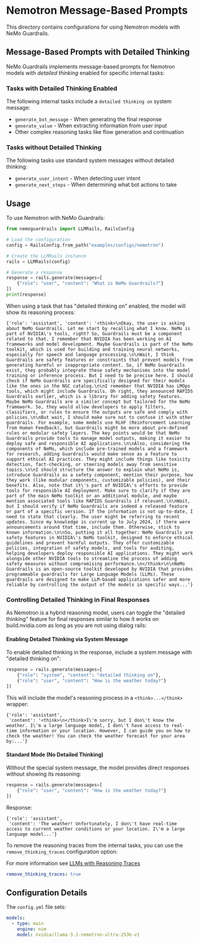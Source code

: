 # Nemotron Message-Based Prompts

This directory contains configurations for using Nemotron models with NeMo Guardrails.

## Message-Based Prompts with Detailed Thinking

NeMo Guardrails implements message-based prompts for Nemotron models with _detailed thinking_ enabled for specific internal tasks:

### Tasks with Detailed Thinking Enabled

The following internal tasks include a `detailed thinking on` system message:

- `generate_bot_message` - When generating the final response
- `generate_value` - When extracting information from user input
- Other complex reasoning tasks like flow generation and continuation

### Tasks without Detailed Thinking

The following tasks use standard system messages without detailed thinking:

- `generate_user_intent` - When detecting user intent
- `generate_next_steps` - When determining what bot actions to take

## Usage

To use Nemotron with NeMo Guardrails:

```python
from nemoguardrails import LLMRails, RailsConfig

# Load the configuration
config = RailsConfig.from_path("examples/configs/nemotron")

# Create the LLMRails instance
rails = LLMRails(config)

# Generate a response
response = rails.generate(messages=[
    {"role": "user", "content": "What is NeMo Guardrails?"}
])
print(response)
```

When using a task that has "detailed thinking on" enabled, the model will show its reasoning process:

```
{'role': 'assistant', 'content': '<think>\nOkay, the user is asking about NeMo Guardrails. Let me start by recalling what I know. NeMo is part of NVIDIA\'s tools, right? So, Guardrails must be a component related to that. I remember that NVIDIA has been working on AI frameworks and model development. Maybe Guardrails is part of the NeMo toolkit, which is used for building and training neural networks, especially for speech and language processing.\n\nWait, I think Guardrails are safety features or constraints that prevent models from generating harmful or inappropriate content. So, if NeMo Guardrails exist, they probably integrate these safety mechanisms into the model training or inference process. But I need to be precise here. I should check if NeMo Guardrails are specifically designed for their models like the ones in the NGC catalog.\n\nI remember that NVIDIA has LMOps tools, which might include Guardrails. Oh right, they announced RAPIDS Guardrails earlier, which is a library for adding safety features. Maybe NeMo Guardrails are a similar concept but tailored for the NeMo framework. So, they would allow developers to apply filters, classifiers, or rules to ensure the outputs are safe and comply with policies.\n\nBut wait, I should make sure not to confuse it with other guardrails. For example, some models use RLHF (Reinforcement Learning from Human Feedback), but Guardrails might be more about pre-defined rules or modular safety layers. The key points would be that NeMo Guardrails provide tools to manage model outputs, making it easier to deploy safe and responsible AI applications.\n\nAlso, considering the components of NeMo, which include pre-trained models and a framework for research, adding Guardrails would make sense as a feature to support ethical AI practices. They might include things like toxicity detection, fact-checking, or steering models away from sensitive topics.\n\nI should structure the answer to explain what NeMo is, introduce Guardrails as a safety component, mention their purpose, how they work (like modular components, customizable policies), and their benefits. Also, note that it\'s part of NVIDIA\'s efforts to provide tools for responsible AI deployment. Make sure to clarify if they are part of the main NeMo toolkit or an additional module, and maybe mention associated tools like RAPIDS Guardrails if relevant.\n\nWait, but I should verify if NeMo Guardrails are indeed a released feature or part of a specific version. If the information is not up-to-date, I need to state that clearly. The user might be referring to recent updates. Since my knowledge is current up to July 2024, if there were announcements around that time, include them. Otherwise, stick to known information.\n\nSo, putting it all together: NeMo Guardrails are safety features in NVIDIA\'s NeMo toolkit, designed to enforce ethical guidelines and prevent harmful outputs. They offer customizable policies, integration of safety models, and tools for auditing, helping developers deploy responsible AI applications. They might work alongside other NVIDIA tools to streamline the process of adding safety measures without compromising performance.\n</think>\n\nNeMo Guardrails is an open-source toolkit developed by NVIDIA that provides programmable guardrails for Large Language Models (LLMs). These guardrails are designed to make LLM-based applications safer and more reliable by controlling the output of the models in specific ways...'}
```

### Controlling Detailed Thinking in Final Responses

As Nemotron is a hybrid reasoning model, users can toggle the "detailed thinking" feature for final responses similar to how it works on build.nvidia.com as long as you are not using dialog rails:

#### Enabling Detailed Thinking via System Message

To enable detailed thinking in the response, include a system message with "detailed thinking on":

```python
response = rails.generate(messages=[
    {"role": "system", "content": "detailed thinking on"},
    {"role": "user", "content": "How is the weather today?"}
])
```

This will include the model's reasoning process in a `<think>...</think>` wrapper:

```
{'role': 'assistant',
 'content': '<think>\n</think>I\'m sorry, but I don\'t know the weather. I\'m a large language model, I don\'t have access to real-time information or your location. However, I can guide you on how to check the weather! You can check the weather forecast for your area by:...'}
```

#### Standard Mode (No Detailed Thinking)

Without the special system message, the model provides direct responses without showing its reasoning:

```python
response = rails.generate(messages=[
    {"role": "user", "content": "How is the weather today?"}
])
```

Response:

```
{'role': 'assistant',
 'content': 'The weather! Unfortunately, I don\'t have real-time access to current weather conditions or your location. I\'m a large language model...'}
```

To remove the reasoning traces from the internal tasks, you can use the `remove_thinking_traces` configuration option:

For more information see [LLMs with Reasoning Traces](docs/user-guides/configuration-guide.md#using-llms-with-reasoning-traces)

```yaml
remove_thinking_traces: true
```

## Configuration Details

The `config.yml` file sets:

```yaml
models:
  - type: main
    engine: nim
    model: nvidia/llama-3.1-nemotron-ultra-253b-v1

```
